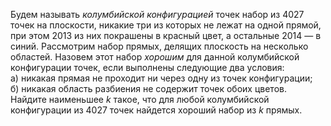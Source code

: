 Будем называть <i>колумбийской конфигурацией</i> точек набор из 4027 точек на плоскости, никакие три из которых не лежат на одной прямой, при этом 2013 из них покрашены в красный цвет, а остальные 2014 — в синий. Рассмотрим набор прямых, делящих плоскость на несколько областей. Назовем этот набор <i>хорошим</i> для данной колумбийской конфигурации точек, если выполнены следующие два условия:
<br>а) никакая прямая не проходит ни через одну из точек конфигурации;
<br>б) никакая область разбиения не содержит точек обоих цветов.
<br>Найдите наименьшее $k$ такое, что для любой колумбийской конфигурации из 4027 точек найдется хороший набор из $k$ прямых.